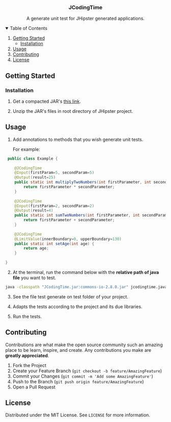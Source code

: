<!-- PROJECT LOGO -->
<br />
<p align="center">
  <h3 align="center">JCodingTime</h3>
  <p align="center">
   A generate unit test for JHipster generated applications.
    <br />
  </p>
</p>


<!-- TABLE OF CONTENTS -->
<details open="open">
  <summary>Table of Contents</summary>
  <ol>
    <li>
      <a href="#getting-started">Getting Started</a>
      <ul>
        <li><a href="#pre">Installation</a></li>
      </ul>
    </li>
    <li><a href="#usage">Usage</a></li>
    <li><a href="#contributing">Contributing</a></li>
    <li><a href="#license">License</a></li>
  </ol>
</details>

<!-- GETTING STARTED -->
## Getting Started

### Installation

1. Get a compacted JAR's [this link](https://drive.google.com/file/d/1AUP1yBz-uFkmiRW3Hlk6eD6IfB2NIsBX/view?usp=sharing).

2. Unzip the JAR's files in root directory of JHipster project.

<!-- USAGE EXAMPLES -->
## Usage

1. Add annotations to methods that you wish generate unit tests. 

    For example:
```java
 public class Example {
	
	@JCodingTime
	@Input(firstParam=5, secondParam=5)
	@Output(result=25)
	public static int multiplyTwoNumbers(int firstParameter, int secondParameter) {
		return firstParameter * secondParameter;
	}
	
	@JCodingTime
	@Input(firstParam=2, secondParam=2)
	@Output(result=4)
	public static int sumTwoNumbers(int firstParameter, int secondParameter) {
		return firstParameter + secondParameter;
	}
	
	@JCodingTime
	@LimitValue(innerBoundary=0, upperBoundary=130)
	public static int setAge(int age) {
		return age;
	}
	
}
   ```

2. At the terminal, run the command below with the **relative path of java file** you want to test.

 ```sh
 java -classpath "JCodingTime.jar:commons-io-2.8.0.jar" jcodingtime.java.Main RELATIVE_PATH_HERE
   ```
   
3. See the file test generate on test folder of your project.

4. Adapts the tests according to the project and its due libraries.

5. Run the tests.

<!-- CONTRIBUTING -->
## Contributing

Contributions are what make the open source community such an amazing place to be learn, inspire, and create. Any contributions you make are **greatly appreciated**.

1. Fork the Project
2. Create your Feature Branch (`git checkout -b feature/AmazingFeature`)
3. Commit your Changes (`git commit -m 'Add some AmazingFeature'`)
4. Push to the Branch (`git push origin feature/AmazingFeature`)
5. Open a Pull Request

<!-- LICENSE -->
## License

Distributed under the MIT License. See `LICENSE` for more information.

<!-- MARKDOWN LINKS & IMAGES -->
<!-- https://www.markdownguide.org/basic-syntax/#reference-style-links -->
[license-url]: https://github.com/jcodingtime/tcc-jcodingtime/blob/v1.0.0/LICENSE
